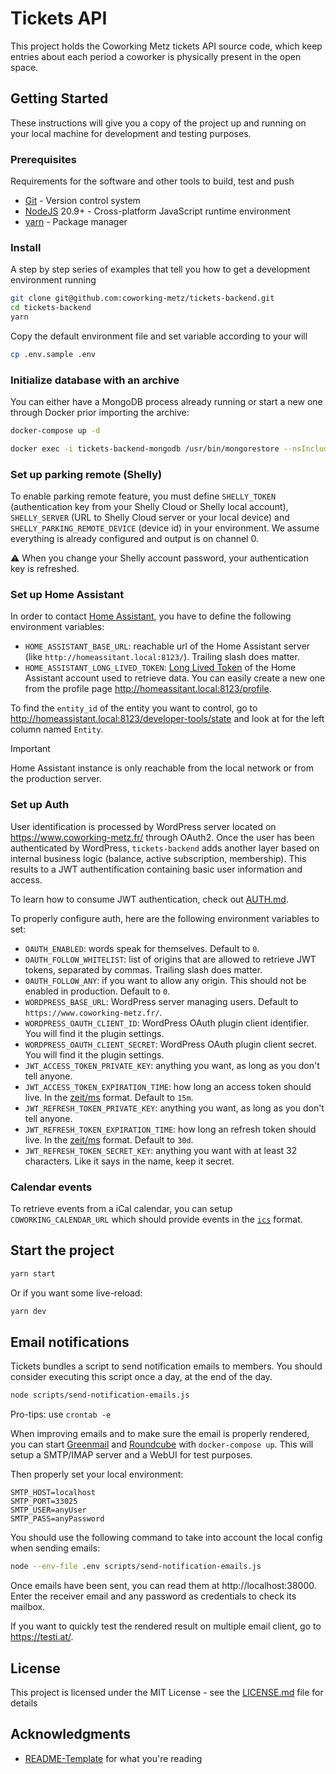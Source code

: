 # Tickets API

This project holds the Coworking Metz tickets API source code, which keep entries about
each period a coworker is physically present in the open space.

## Getting Started

These instructions will give you a copy of the project up and running on
your local machine for development and testing purposes.

### Prerequisites

Requirements for the software and other tools to build, test and push

- [Git](https://git-scm.com/) - Version control system
- [NodeJS](https://nodejs.org/) 20.9+ - Cross-platform JavaScript runtime environment
- [yarn](https://yarnpkg.com/) - Package manager

### Install

A step by step series of examples that tell you how to get a development environment running

```bash
git clone git@github.com:coworking-metz/tickets-backend.git
cd tickets-backend
yarn
```

Copy the default environment file and set variable according to your will

```bash
cp .env.sample .env
```

### Initialize database with an archive

You can either have a MongoDB process already running or
start a new one through Docker prior importing the archive:
```bash
docker-compose up -d
```

```bash
docker exec -i tickets-backend-mongodb /usr/bin/mongorestore --nsInclude="tickets.*" --archive < /Users/whatever/2023-09-01-12-00-01-mongo-tickets.mongoarchive
```

### Set up parking remote (Shelly)

To enable parking remote feature, you must define `SHELLY_TOKEN` (authentication key from your Shelly Cloud or Shelly local account), `SHELLY_SERVER` (URL to Shelly Cloud server or your local device) and `SHELLY_PARKING_REMOTE_DEVICE` (device id) in your environment. We assume everything is already configured and output is on channel 0.

:warning: When you change your Shelly account password, your authentication key is refreshed.

### Set up Home Assistant

In order to contact [Home Assistant](https://github.com/coworking-metz/infrastructure/tree/main/home-assistant), you have to define the following environment variables:
- `HOME_ASSISTANT_BASE_URL`: reachable url of the Home Assistant server (like `http://homeassitant.local:8123/`). Trailing slash does matter.
- `HOME_ASSISTANT_LONG_LIVED_TOKEN`: [Long Lived Token](https://developers.home-assistant.io/docs/auth_api/#long-lived-access-token) of the Home Assistant account used to retrieve data. You can easily create a new one from the profile page http://homeassitant.local:8123/profile.

To find the `entity_id` of the entity you want to control, go to http://homeassistant.local:8123/developer-tools/state and look at for the left column named `Entity`.

> [!IMPORTANT]
> Home Assistant instance is only reachable from the local network or from the production server.

### Set up Auth

User identification is processed by WordPress server located on https://www.coworking-metz.fr/ through OAuth2.
Once the user has been authenticated by WordPress, `tickets-backend` adds another layer based on internal business logic (balance, active subscription, membership).
This results to a JWT authentification containing basic user information and access.

To learn how to consume JWT authentication, check out [AUTH.md](./AUTH.md).

To properly configure auth, here are the following environment variables to set:
- `OAUTH_ENABLED`: words speak for themselves. Default to `0`.
- `OAUTH_FOLLOW_WHITELIST`: list of origins that are allowed to retrieve JWT tokens, separated by commas. Trailing slash does matter.
- `OAUTH_FOLLOW_ANY`: if you want to allow any origin. This should not be enabled in production. Default to `0`.
- `WORDPRESS_BASE_URL`: WordPress server managing users. Default to `https://www.coworking-metz.fr/`.
- `WORDPRESS_OAUTH_CLIENT_ID`: WordPress OAuth plugin client identifier. You will find it the plugin settings.
- `WORDPRESS_OAUTH_CLIENT_SECRET`: WordPress OAuth plugin client secret. You will find it the plugin settings.
- `JWT_ACCESS_TOKEN_PRIVATE_KEY`: anything you want, as long as you don't tell anyone.
- `JWT_ACCESS_TOKEN_EXPIRATION_TIME`: how long an access token should live. In the [zeit/ms](https://github.com/zeit/ms.js) format. Default to `15m`.
- `JWT_REFRESH_TOKEN_PRIVATE_KEY`: anything you want, as long as you don't tell anyone.
- `JWT_REFRESH_TOKEN_EXPIRATION_TIME`: how long an refresh token should live. In the [zeit/ms](https://github.com/zeit/ms.js) format. Default to `30d`.
- `JWT_REFRESH_TOKEN_SECRET_KEY`: anything you want with at least 32 characters. Like it says in the name, keep it secret.

### Calendar events

To retrieve events from a iCal calendar, you can setup `COWORKING_CALENDAR_URL` which should provide events in the [`ics`](https://en.wikipedia.org/wiki/ICalendar) format.

## Start the project

```bash
yarn start
```

Or if you want some live-reload:

```bash
yarn dev
```

## Email notifications

Tickets bundles a script to send notification emails to members.
You should consider executing this script once a day, at the end of the day.

```bash
node scripts/send-notification-emails.js
```

Pro-tips: use `crontab -e`

When improving emails and to make sure the email is properly rendered, you can start [Greenmail](https://greenmail-mail-test.github.io/greenmail/) and [Roundcube](https://roundcube.net/) with `docker-compose up`.
This will setup a SMTP/IMAP server and a WebUI for test purposes.

Then properly set your local environment:
```
SMTP_HOST=localhost
SMTP_PORT=33025
SMTP_USER=anyUser
SMTP_PASS=anyPassword
```

You should use the following command to take into account the local config when sending emails:
```bash
node --env-file .env scripts/send-notification-emails.js
```

Once emails have been sent, you can read them at http://localhost:38000.
Enter the receiver email and any password as credentials to check its mailbox.

If you want to quickly test the rendered result on multiple email client, go to https://testi.at/.

## License

This project is licensed under the MIT License - see the [LICENSE.md](LICENSE.md) file for details

## Acknowledgments

- [README-Template](https://github.com/PurpleBooth/a-good-readme-template) for what you're reading

